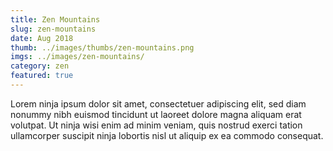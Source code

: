 ```yaml
---
title: Zen Mountains
slug: zen-mountains
date: Aug 2018
thumb: ../images/thumbs/zen-mountains.png
imgs: ../images/zen-mountains/
category: zen
featured: true
---
```


Lorem ninja ipsum dolor sit amet, consectetuer adipiscing elit, sed diam nonummy nibh euismod tincidunt ut laoreet dolore magna aliquam erat volutpat. Ut ninja wisi enim ad minim veniam, quis nostrud exerci tation ullamcorper suscipit ninja lobortis nisl ut aliquip ex ea commodo consequat.